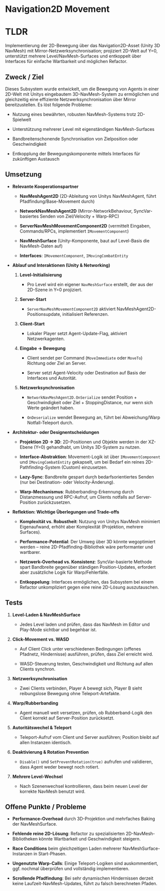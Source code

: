 # Navigation2D Movement

# TLDR

Implementierung der 2D-Bewegung über das Navigation2D-Asset (Unity 3D NavMesh) mit Mirror-Netzwerksynchronisation; projiziert 2D-Welt auf Y=0, unterstützt mehrere Level/NavMesh-Surfaces und entkoppelt über Interfaces für einfache Wartbarkeit und möglichen Refactor.

## Zweck / Ziel

Dieses Subsystem wurde entwickelt, um die Bewegung von Agents in einer 2D-Welt mit Unitys eingebautem 3D-NavMesh-System zu ermöglichen und gleichzeitig eine effiziente Netzwerksynchronisation über Mirror bereitzustellen. Es löst folgende Probleme:

- Nutzung eines bewährten, robusten NavMesh-Systems trotz 2D-Spielwelt
    
- Unterstützung mehrerer Level mit eigenständigen NavMesh-Surfaces
    
- Bandbreiten­schonende Synchronisation von Zielposition oder Geschwindigkeit
    
- Entkopplung der Bewegungskomponente mittels Interfaces für zukünftigen Austausch
    

## Umsetzung

- **Relevante Kooperationspartner**
    
    - **NavMeshAgent2D** (2D-Ableitung von Unitys NavMeshAgent, führt Pfadfindung/Base-Movement durch)
        
    - **NetworkNavMeshAgent2D** (Mirror-NetworkBehaviour, SyncVar-basiertes Senden von Ziel/Velocity + Warp-RPC)
        
    - **ServerNavMeshMovementComponent2D** (vermittelt Eingaben, Commands/RPCs, implementiert `IMovementComponent`)
        
    - **NavMeshSurface** (Unity-Komponente, baut auf Level-Basis die NavMesh-Daten auf)
        
    - **Interfaces**: `IMovementComponent`, `IMovingCombatEntity`
        
- **Ablauf und Interaktionen (Unity & Networking)**
    
    1. **Level-Initialisierung**
        
        - Pro Level wird ein eigener `NavMeshSurface` erstellt, der aus der 2D-Szene in Y=0 projiziert.
            
    2. **Server-Start**
        
        - `ServerNavMeshMovementComponent2D` aktiviert NavMeshAgent2D-Positionsupdate, initialisiert Referenzen.
            
    3. **Client-Start**
        
        - Lokaler Player setzt Agent-Update-Flag, aktiviert Netzwerkagenten.
            
    4. **Eingabe → Bewegung**
        
        - Client sendet per Command (`MoveImmediate` oder `MoveTo`) Richtung oder Ziel an Server.
            
        - Server setzt Agent-Velocity oder Destination auf Basis der Interfaces und Autorität.
            
    5. **Netzwerksynchronisation**
        
        - `NetworkNavMeshAgent2D.OnSerialize` sendet Position + Geschwindigkeit oder Ziel + StoppingDistance, nur wenn sich Werte geändert haben.
            
        - `OnDeserialize` wendet Bewegung an, führt bei Abweichung/Warp Notfall-Teleport durch.
            
- **Architektur- oder Designentscheidungen**
    
    - **Projektion 2D → 3D**: 2D-Positionen und Objekte werden in der XZ-Ebene (Y=0) gehandhabt, um Unitys 3D-System zu nutzen.
        
    - **Interface-Abstraktion**: Movement-Logik ist über `IMovementComponent` und `IMovingCombatEntity` gekapselt, um bei Bedarf ein reines 2D-Pathfinding-System (Custom) einzusetzen.
        
    - **Lazy-Sync**: Bandbreite gespart durch bedarfsorientiertes Senden (nur bei Destination- oder Velocity-Änderung).
        
    - **Warp-Mechanismus**: Rubberbanding-Erkennung durch Distanzmessung und RPC-Aufruf, um Clients notfalls auf Server-Position zurückzusetzen.
        
- **Reflektion: Wichtige Überlegungen und Trade-offs**
    
    - **Komplexität vs. Robustheit**: Nutzung von Unitys NavMesh minimiert Eigenaufwand, erhöht aber Komplexität (Projektion, mehrere Surfaces).
        
    - **Performance-Potential**: Der Umweg über 3D könnte wegoptimiert werden – reine 2D-Pfadfinding-Bibliothek wäre performanter und wartbarer.
        
    - **Netzwerk-Overhead vs. Konsistenz**: SyncVar-basierte Methode spart Bandbreite gegenüber ständigen Position-Updates, erfordert aber zusätzliche Logik für Warp/Fehlerfälle.
        
    - **Entkoppelung**: Interfaces ermöglichen, das Subsystem bei einem Refactor unkompliziert gegen eine reine 2D-Lösung auszutauschen.
        

## Tests

1. **Level-Laden & NavMeshSurface**
    
    - Jedes Level laden und prüfen, dass das NavMesh im Editor und Play-Mode sichtbar und begehbar ist.
        
2. **Click-Movement vs. WASD**
    
    - Auf Client Click unter verschiedenen Bedingungen (offenes Pfadnetz, Hindernisse) ausführen, prüfen, dass Ziel erreicht wird.
        
    - WASD-Steuerung testen, Geschwindigkeit und Richtung auf allen Clients synchron.
        
3. **Netzwerksynchronisation**
    
    - Zwei Clients verbinden, Player A bewegt sich, Player B sieht reibungslose Bewegung ohne Teleport-Artefakte.
        
4. **Warp/Rubberbanding**
    
    - Agent manuell weit versetzen, prüfen, ob Rubberband-Logik den Client korrekt auf Server-Position zurücksetzt.
        
5. **Autoritätswechel & Teleport**
    
    - Teleport-Aufruf vom Client und Server ausführen; Position bleibt auf allen Instanzen identisch.
        
6. **Deaktivierung & Rotation Prevention**
    
    - `Disable()` und `SetPreventRotation(true)` aufrufen und validieren, dass Agent weder bewegt noch rotiert.
        
7. **Mehrere Level-Wechsel**
    
    - Nach Szenenwechsel kontrollieren, dass beim neuen Level der korrekte NavMesh benutzt wird.
        

## Offene Punkte / Probleme

- **Performance-Overhead** durch 3D-Projektion und mehrfaches Baking der NavMeshSurface.
    
- **Fehlende reine 2D-Lösung**: Refactor zu spezialisierten 2D-NavMesh-Bibliotheken könnte Wartbarkeit und Geschwindigkeit steigern.
    
- **Race Conditions** beim gleichzeitigen Laden mehrerer NavMeshSurface-Instanzen in Start-Phasen.
    
- **Ungenutzte Warp-Calls**: Einige Teleport-Logiken sind auskommentiert, ggf. nochmal überprüfen und vollständig implementieren.
    
- **Scrollende Pfadfindung**: Bei sehr dynamischen Hindernissen derzeit keine Laufzeit-NavMesh-Updates, führt zu falsch berechneten Pfaden.